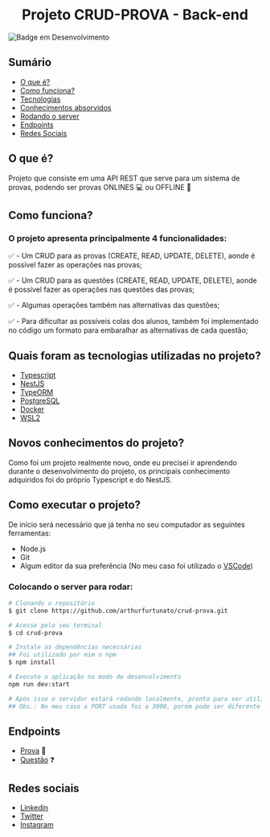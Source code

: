 
<h1 align="center"> Projeto CRUD-PROVA - Back-end </h1>

![Badge em Desenvolvimento](http://img.shields.io/static/v1?label=STATUS&message=FINALIZADO&color=GREEN&style=for-the-badge)

## Sumário

* [O que é?](#o-que-é)
* [Como funciona?](#como-funciona)
* [Tecnologias](#quais-foram-as-tecnologias-utilizadas-no-projeto)
* [Conhecimentos absorvidos](#novos-conhecimentos-do-projeto)
* [Rodando o server](#como-executar-o-projeto)
* [Endpoints](#endpoints)
* [Redes Sociais](#redes-sociais)

## O que é?
Projeto que consiste em uma API REST que serve para um sistema de provas, podendo ser provas ONLINES :computer: ou OFFLINE :book:

## Como funciona?
### O projeto apresenta principalmente 4 funcionalidades:
:white_check_mark: - Um CRUD para as provas (CREATE, READ, UPDATE, DELETE), aonde é possível fazer as operações nas provas;

:white_check_mark: - Um CRUD para as questões (CREATE, READ, UPDATE, DELETE), aonde é possível fazer as operações nas questões das provas;

:white_check_mark: - Algumas operações também nas alternativas das questões;

:white_check_mark: - Para dificultar as possíveis colas dos alunos, também foi implementado no código um formato para embaralhar as alternativas de cada questão;

## Quais foram as tecnologias utilizadas no projeto?
- [Typescript](https://www.typescriptlang.org/)
- [NestJS](https://nestjs.com/)
- [TypeORM](https://typeorm.io/#/)
- [PostgreSQL](https://www.postgresql.org/)
- [Docker](https://www.docker.com/)
- [WSL2](https://docs.microsoft.com/pt-br/windows/wsl/install)

## Novos conhecimentos do projeto?
Como foi um projeto realmente novo, onde eu precisei ir aprendendo durante o desenvolvimento do projeto, os principais conhecimento adquiridos foi do próprio Typescript e do NestJS.

## Como executar o projeto?
De início será necessário que já tenha no seu computador as seguintes ferramentas:
- Node.js
- Git
- Algum editor da sua preferência (No meu caso foi utilizado o [VSCode](https://code.visualstudio.com/))

### Colocando o server para rodar:
```bash
# Clonando o repositório
$ git clone https://github.com/arthurfurtunato/crud-prova.git

# Acesse pelo seu terminal
$ cd crud-prova

# Instale as dependências necessárias
## Foi utilizado por mim o npm
$ npm install

# Execute a aplicação no modo de desenvolvimento
npm run dev:start

# Após isso o servidor estará rodando localmente, pronto para ser utilizado na url http://localhost:3000
## Obs.: No meu caso a PORT usada foi a 3000, porém pode ser diferente de acordo com a sua configuração
```

## Endpoints

- [Prova](./readmes/crud-provas.md) :page_facing_up:
- [Questão](./readmes/crud-questions.md) :question:

## Redes sociais

- [Linkedin](https://www.linkedin.com/in/arthur-furtunato-4994a7208/)
- [Twitter](https://twitter.com/arthurv05)
- [Instagram](https://www.instagram.com/arthurv05/)
